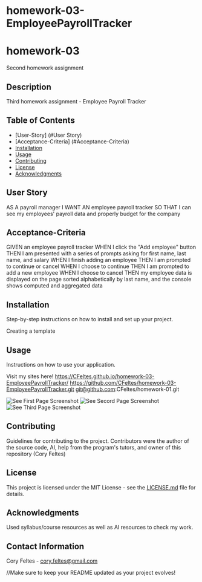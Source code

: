 # homework-03-EmployeePayrollTracker

# homework-03
Second homework assignment


## Description
Third homework assignment - Employee Payroll Tracker



## Table of Contents
- [User-Story] (#User Story)
- [Acceptance-Criteria] (#Acceptance-Criteria)
- [Installation](#installation)
- [Usage](#usage)
- [Contributing](#contributing)
- [License](#license)
- [Acknowledgments](#acknowledgments)


## User Story
AS A payroll manager
I WANT AN employee payroll tracker
SO THAT I can see my employees' payroll data and properly budget for the company

## Acceptance-Criteria
GIVEN an employee payroll tracker
WHEN I click the "Add employee" button
THEN I am presented with a series of prompts asking for first name, last name, and salary
WHEN I finish adding an employee
THEN I am prompted to continue or cancel
WHEN I choose to continue
THEN I am prompted to add a new employee
WHEN I choose to cancel
THEN my employee data is displayed on the page sorted alphabetically by last name, and the console shows computed and aggregated data

## Installation
Step-by-step instructions on how to install and set up your project.

Creating a template 

## Usage
Instructions on how to use your application.

Visit my sites here!
https://CFeltes.github.io/homework-03-EmployeePayrollTracker/
https://github.com/CFeltes/homework-03-EmployeePayrollTracker.git
git@github.com:CFeltes/homework-01.git

![See First Page Screenshot](Screenshot-1.jpg)
![See Secord Page Screenshot](Screenshot-2.jpg)
![See Third Page Screenshot](Screenshot-3.jpg)


## Contributing
Guidelines for contributing to the project.
Contributors were the author of the source code, AI, help from the program's tutors, and owner of this repository (Cory Feltes) 

## License
This project is licensed under the MIT License - see the [LICENSE.md](LICENSE.md) file for details.

## Acknowledgments
Used syllabus/course resources as well as AI resources to check my work.

## Contact Information
Cory Feltes - cory.feltes@gmail.com


//Make sure to keep your README updated as your project evolves!